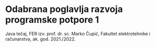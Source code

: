 # Odabrana poglavlja razvoja programske potpore 1
Java tečaj, FER
 izv. prof. dr. sc. Marko Čupić, Fakultet elektrotehnike i računarstva, ak. god. 2021./2022.
